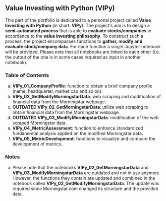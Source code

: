 ## Value Investing with Python (VIPy)

This part of the portfolio is dedicated to a personal project called **Value Investing with Python** (in short: **VIPy**). The project's aim is to design a **semi-automated process** that is able to **evaluate stocks/companies** in accordance to the **value investing philosophy**. To construct such a process, the project encompasses functions to **gather, modify and evaluate stock/company data**. For each function a single Jupyter notebook will be provided. Please note that all notebooks are linked to each other (i.e. the output of the one is in some cases required as input in another notebook).

### Table of Contents

<ol type="a">
  <li><strong>VIPy_01_CompanyProfile</strong>: function to obtain a brief company profile (name, headquarter, market cap and so on).</li>
  <li><strong>VIPy_02_GetModifyMorningstarData</strong>: web scraping and modification of financial data from the Morningstar webpage.</li>
  <li><strong>OUTDATED VIPy_02_GetMorningstarData</strong>: utilize web scraping to obtain financial data from the Morningstar webpage.</li>
  <li><strong>OUTDATED VIPy_03_ModifyMorningstarData</strong>: modification of the web scraped Morningstar data.</li>
  <li><strong>VIPy_04_MetricAssessment</strong>: function to enhance standardized fundamental analysis applied on the modified Morningstar data.</li>
  <li><strong>VIPy_05_MetricDevelopment</strong>: functions to visualize and compare the development of metrics.</li>
</ol>

### Notes

<ol type="a">
  <li>Please note that the notebooks <strong>VIPy_02_GetMorningstarData</strong> and <strong>VIPy_03_ModifyMorningstarData</strong> are outdated and not in use anymore. However, the functions they contain are updated and combined in the notebook called <strong>VIPy_02_GetModifyMorningstarData</strong>. The update was required since Morningstar.com changed its structure and the provided data.</li>
</ol>
